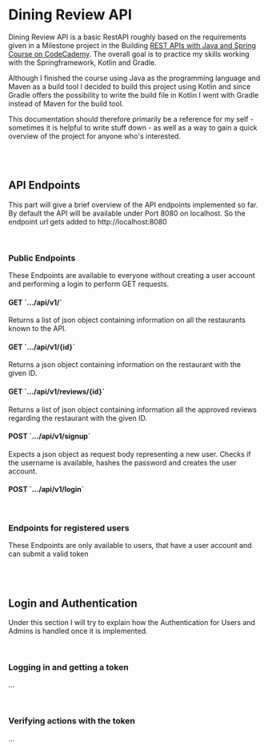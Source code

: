 <h1> Dining Review API </h1>

<p>Dining Review API is a basic RestAPI roughly based on the requirements given in a Milestone project 
in the Building 
<a href="https://www.codecademy.com/learn/paths/create-rest-apis-with-spring-and-java">
REST APIs with Java and Spring Course on CodeCademy</a>. 
The overall goal is to practice my skills working with the Springframework, Kotlin and Gradle.</p>

<p>Although I finished the course using Java as the programming language and Maven as a build tool 
I decided to build this project using Kotlin and since Gradle offers the possibility to write the 
build file in Kotlin I went with Gradle instead of Maven for the build tool.</p>

<p>This documentation should therefore primarily be a reference for my self 
- sometimes it is helpful to write stuff down - as well as a way to gain a quick overview of the 
project for anyone who's interested.</p>

<br><br>
<h2> API Endpoints </h2>

<p>This part will give a brief overview of the API endpoints implemented so far. By default the API will be available under Port 8080 on localhost. So the endpoint url gets added to http://localhost:8080</p>

<br>
<h3>Public Endpoints</h3>

<p>These Endpoints are available to everyone without creating a user account and performing a login to perform GET requests. </p>

<h4>GET `.../api/v1/` </h4>
<p>Returns a list of json object containing information on all the restaurants known to the API.</p>

<h4>GET `.../api/v1/{id}`</h4>
<p>Returns a json object containing information on the restaurant with the given ID.</p>

<h4>GET `.../api/v1/reviews/{id}`</h4>
<p>Returns a list of json object containing information all the approved reviews regarding the restaurant with the given ID.</p>

<h4>POST `.../api/v1/signup`</h4>
<p>Expects a json object as request body representing a new user. Checks if the username is available, hashes the password and creates the user account.</p>

<h4>POST `.../api/v1/login`</h4>
<p></p>

<br>
<h3>Endpoints for registered users</h3>
<p>These Endpoints are only available to users, that have a user account and can submit a valid token</p>


<br><br>
<h2> Login and Authentication </h2>

<p>Under this section I will try to explain how the Authentication for Users and Admins is handled once it is implemented.</p>

<br>
<h3>Logging in and getting a token</h3>
<p>...</p>

<br>
<h3>Verifying actions with the token</h3>
<p>...</p>